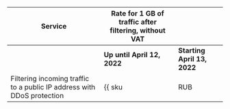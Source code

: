 | Service | Rate for 1 GB of traffic after filtering, without VAT | |
| ----- | ----- | ----- |
| | **Up until April 12, 2022** | **Starting April 13, 2022** |
| Filtering incoming traffic to a public IP address with DDoS protection | {{ sku|RUB|network.ingress.inet.antiddos.qrator|string }} | {{ sku|RUB|network.ingress.inet.antiddos.qrator|string }} |
